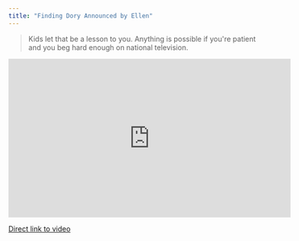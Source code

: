 ```yaml
---
title: "Finding Dory Announced by Ellen"
---
```

<blockquote><p>
  Kids let that be a lesson to you. Anything is possible if you're patient and you beg hard enough on national television.
</p></blockquote>
<p><iframe width="560" height="315" src="https://www.youtube.com/embed/_JJmDavBXrw" frameborder="0" allowfullscreen></iframe></p>
<p><a href="https://youtu.be/_JJmDavBXrw">Direct link to video</a></p>
